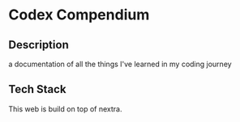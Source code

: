 # Codex Compendium

## Description

a documentation of all the things I've learned in my coding journey

## Tech Stack

This web is build on top of nextra.